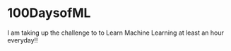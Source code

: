 # 100DaysofML
I am taking up the challenge to to Learn Machine Learning at least an hour everyday!!
